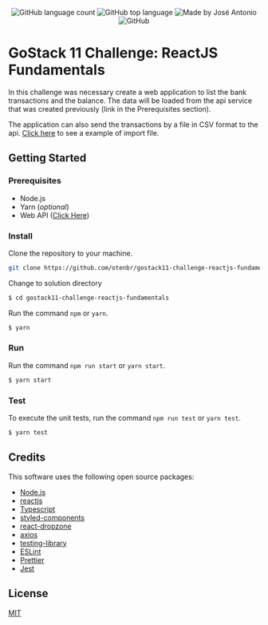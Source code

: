<p align="center">
  <img alt="GitHub language count" src="https://img.shields.io/github/languages/count/otenbr/gostack11-challenge-reactjs-fundamentals?color=%2304D361">

  <img alt="GitHub top language" src="https://img.shields.io/github/languages/top/otenbr/gostack11-challenge-reactjs-fundamentals?color=%2304D361">

  <img alt="Made by José Antonio" src="https://img.shields.io/badge/made%20by-José%20Antonio-%2304D361">

  <img alt="GitHub" src="https://img.shields.io/github/license/otenbr/gostack11-challenge-reactjs-fundamentals?color=%2304D361">

</p>

# GoStack 11 Challenge: ReactJS Fundamentals

In this challenge was necessary create a web application to list the bank transactions and the balance. The data will be loaded from the api service that was created previously (link in the Prerequisites section).

The application can also send the transactions by a file in CSV format to the api. [Click here](.github/file.csv) to see a example of import file.

## Getting Started

### Prerequisites

- Node.js
- Yarn (_optional_)
- Web API ([Click Here](https://github.com/otenbr/gostack11-challenge-database-upload))

### Install

Clone the repository to your machine.

```sh
git clone https://github.com/otenbr/gostack11-challenge-reactjs-fundamentals.git
```

Change to solution directory

```sh
$ cd gostack11-challenge-reactjs-fundamentals
```

Run the command `npm` or `yarn`.

```sh
$ yarn
```

### Run

Run the command `npm run start` or `yarn start`.

```sh
$ yarn start
```

### Test

To execute the unit tests, run the command `npm run test` or `yarn test`.

```sh
$ yarn test
```

## Credits

This software uses the following open source packages:

- [Node.js](https://nodejs.org/)
- [reactjs](reactjs.org/)
- [Typescript](https://www.typescriptlang.org/)
- [styled-components](https://styled-components.com/)
- [react-dropzone](https://www.npmjs.com/package/react-dropzone)
- [axios](https://github.com/axios/axios)
- [testing-library](https://github.com/testing-library)
- [ESLint](https://eslint.org/)
- [Prettier](https://prettier.io/)
- [Jest](https://jestjs.io/)

## License

[MIT](.github/LICENSE.md)
